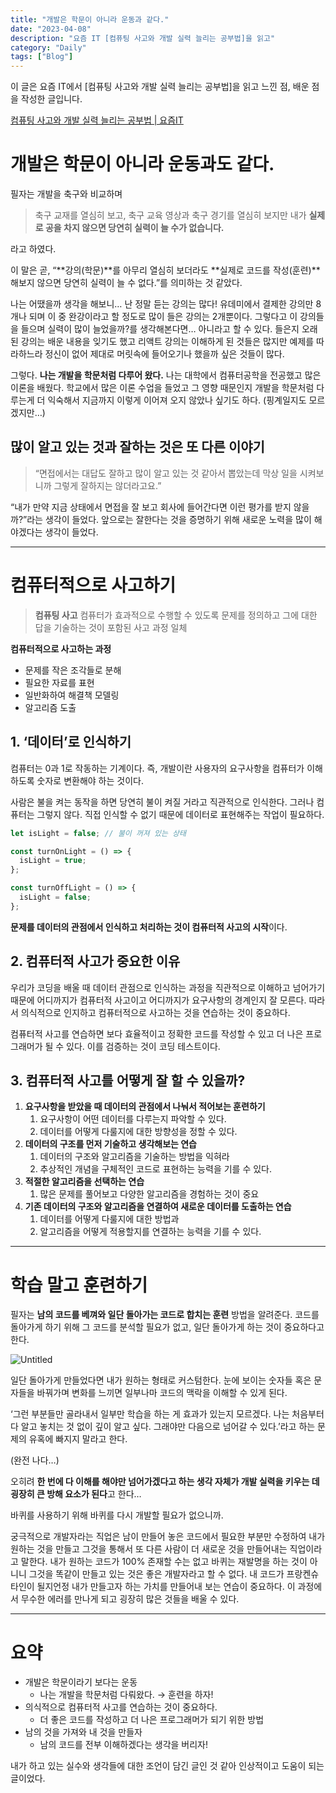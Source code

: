 ```yaml
---
title: "개발은 학문이 아니라 운동과 같다."
date: "2023-04-08"
description: "요즘 IT [컴퓨팅 사고와 개발 실력 늘리는 공부법]을 읽고"
category: "Daily"
tags: ["Blog"]
---
```


이 글은 요즘 IT에서 [컴퓨팅 사고와 개발 실력 늘리는 공부법]을 읽고 느낀 점, 배운 점을 작성한 글입니다.

[컴퓨팅 사고와 개발 실력 늘리는 공부법 | 요즘IT](https://yozm.wishket.com/magazine/detail/1950/)

# 개발은 학문이 아니라 운동과도 같다.

필자는 개발을 축구와 비교하며

> 축구 교재를 열심히 보고, 축구 교육 영상과 축구 경기를 열심히 보지만 내가 **실제로 공을 차지 않으면 당연히 실력이 늘 수가 없습니다.**

라고 하였다.

이 말은 곧, “**강의(학문)**를 아무리 열심히 보더라도 **실제로 코드를 작성(훈련)**해보지 않으면 당연히 실력이 늘 수 없다.”를 의미하는 것 같았다.

나는 어땠을까 생각을 해보니… 난 정말 듣는 강의는 많다! 유데미에서 결제한 강의만 8개나 되며 이 중 완강이라고 할 정도로 많이 들은 강의는 2개뿐이다. 그렇다고 이 강의들을 들으며 실력이 많이 늘었을까?를 생각해본다면… 아니라고 할 수 있다. 들은지 오래된 강의는 배운 내용을 잊기도 했고 리액트 강의는 이해하게 된 것들은 많지만 예제를 따라하느라 정신이 없어 제대로 머릿속에 들어오기나 했을까 싶은 것들이 많다.

그렇다. **나는 개발을 학문처럼 다루어 왔다.** 나는 대학에서 컴퓨터공학을 전공했고 많은 이론을 배웠다. 학교에서 많은 이론 수업을 들었고 그 영향 때문인지 개발을 학문처럼 다루는게 더 익숙해서 지금까지 이렇게 이어져 오지 않았나 싶기도 하다. (핑계일지도 모르겠지만…)

## 많이 알고 있는 것과 잘하는 것은 또 다른 이야기

> “면접에서는 대답도 잘하고 많이 알고 있는 것 같아서 뽑았는데 막상 일을 시켜보니까 그렇게 잘하지는 않더라고요.”

“내가 만약 지금 상태에서 면접을 잘 보고 회사에 들어간다면 이런 평가를 받지 않을까?”라는 생각이 들었다. 앞으로는 잘한다는 것을 증명하기 위해 새로운 노력을 많이 해야겠다는 생각이 들었다.

---

# 컴퓨터적으로 사고하기

> **컴퓨팅 사고**
> 컴퓨터가 효과적으로 수행할 수 있도록 문제를 정의하고 그에 대한 답을 기술하는 것이 포함된 사고 과정 일체

**컴퓨터적으로 사고하는 과정**

- 문제를 작은 조각들로 분해
- 필요한 자료를 표현
- 일반화하여 해결책 모델링
- 알고리즘 도출

## 1. ‘데이터’로 인식하기

컴퓨터는 0과 1로 작동하는 기계이다. 즉, 개발이란 사용자의 요구사항을 컴퓨터가 이해하도록 숫자로 변환해야 하는 것이다.

사람은 불을 켜는 동작을 하면 당연히 불이 켜질 거라고 직관적으로 인식한다. 그러나 컴퓨터는 그렇지 않다. 직접 인식할 수 없기 때문에 데이터로 표현해주는 작업이 필요하다.

```jsx
let isLight = false; // 불이 꺼져 있는 상태

const turnOnLight = () => {
  isLight = true;
};

const turnOffLight = () => {
  isLight = false;
};
```

**문제를 데이터의 관점에서 인식하고 처리하는 것이 컴퓨터적 사고의 시작**이다.

## 2. 컴퓨터적 사고가 중요한 이유

우리가 코딩을 배울 때 데이터 관점으로 인식하는 과정을 직관적으로 이해하고 넘어가기 때문에 어디까지가 컴퓨터적 사고이고 어디까지가 요구사항의 경계인지 잘 모른다. 따라서 의식적으로 인지하고 컴퓨터적으로 사고하는 것을 연습하는 것이 중요하다.

컴퓨터적 사고를 연습하면 보다 효율적이고 정확한 코드를 작성할 수 있고 더 나은 프로그래머가 될 수 있다. 이를 검증하는 것이 코딩 테스트이다.

## 3. 컴퓨터적 사고를 어떻게 잘 할 수 있을까?

1. **요구사항을 받았을 때 데이터의 관점에서 나눠서 적어보는 훈련하기**
   1. 요구사항이 어떤 데이터를 다루는지 파악할 수 있다.
   2. 데이터를 어떻게 다룰지에 대한 방향성을 정할 수 있다.
2. **데이터의 구조를 먼저 기술하고 생각해보는 연습**
   1. 데이터의 구조와 알고리즘을 기술하는 방법을 익혀라
   2. 추상적인 개념을 구체적인 코드로 표현하는 능력을 기를 수 있다.
3. **적절한 알고리즘을 선택하는 연습**
   1. 많은 문제를 풀어보고 다양한 알고리즘을 경험하는 것이 중요
4. **기존 데이터의 구조와 알고리즘을 연결하여 새로운 데이터를 도출하는 연습**
   1. 데이터를 어떻게 다룰지에 대한 방법과
   2. 알고리즘을 어떻게 적용할지를 연결하는 능력을 기를 수 있다.

---

# 학습 말고 훈련하기

필자는 **남의 코드를 베껴와 일단 돌아가는 코드로 합치는 훈련** 방법을 알려준다. 코드를 돌아가게 하기 위해 그 코드를 분석할 필요가 없고, 일단 돌아가게 하는 것이 중요하다고 한다.

![Untitled](./images/blog1.png)

일단 돌아가게 만들었다면 내가 원하는 형태로 커스텀한다. 눈에 보이는 숫자들 혹은 문자들을 바꿔가며 변화를 느끼면 일부나마 코드의 맥락을 이해할 수 있게 된다.

‘그런 부분들만 골라내서 일부만 학습을 하는 게 효과가 있는지 모르겠다. 나는 처음부터 다 알고 놓치는 것 없이 깊이 알고 싶다. 그래야만 다음으로 넘어갈 수 있다.’라고 하는 문제의 유혹에 빠지지 말라고 한다.

(완전 나다…)

오히려 **한 번에 다 이해를 해야만 넘어가겠다고 하는 생각 자체가 개발 실력을 키우는 데 굉장히 큰 방해 요소가 된다**고 한다…

바퀴를 사용하기 위해 바퀴를 다시 개발할 필요가 없으니까.

궁극적으로 개발자라는 직업은 남이 만들어 놓은 코드에서 필요한 부분만 수정하여 내가 원하는 것을 만들고 그것을 통해서 또 다른 사람이 더 새로운 것을 만들어내는 직업이라고 말한다. 내가 원하는 코드가 100% 존재할 수는 없고 바퀴는 재발명을 하는 것이 아니니 그것을 똑같이 만들고 있는 것은 좋은 개발자라고 할 수 없다. 내 코드가 프랑켄슈타인이 될지언정 내가 만들고자 하는 가치를 만들어내 보는 연습이 중요하다. 이 과정에서 무수한 에러를 만나게 되고 굉장히 많은 것들을 배울 수 있다.

---

# 요약

- 개발은 학문이라기 보다는 운동
  - 나는 개발을 학문처럼 다뤄왔다. → 훈련을 하자!
- 의식적으로 컴퓨터적 사고를 연습하는 것이 중요하다.
  - 더 좋은 코드를 작성하고 더 나은 프로그래머가 되기 위한 방법
- 남의 것을 가져와 내 것을 만들자
  - 남의 코드를 전부 이해하겠다는 생각을 버리자!

내가 하고 있는 실수와 생각들에 대한 조언이 담긴 글인 것 같아 인상적이고 도움이 되는 글이었다.
